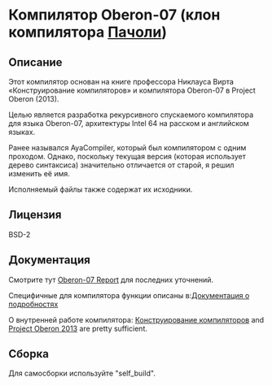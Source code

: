 # Компилятор Oberon-07 (клон компилятора [Пачоли](https://github.com/congdm/Patchouli-Compiler))

## Описание

Этот компилятор основан на книге профессора Никлауса Вирта 
«Конструирование компиляторов» и компилятора Oberon-07 в
Project Oberon (2013).

Целью является разработка рекурсивного спускаемого компилятора для языка 
Oberon-07, архитектуры Intel 64 на расском и английском языках.

Ранее назывался AyaCompiler, который был компилятором с одним проходом.
Однако, поскольку текущая версия (которая использует дерево синтаксиса)
значительно отличается от старой, я решил изменить её имя.

Исполняемый файлы также содержат их исходники.
## Лицензия

BSD-2

## Документация

Смотрите тут [Oberon-07 Report](http://www.inf.ethz.ch/personal/wirth/Oberon/Oberon07.Report.pdf) для последних уточнений.

Специфичные для компилятора функции описаны в:[Документация о подробностях](https://github.com/congdm/Patchouli-Compiler/wiki/Detailed-Documentation)

О внутренней работе компилятора: [Конструирование компиляторов](https://www.inf.ethz.ch/personal/wirth/CompilerConstruction/index.html) and [Project Oberon 2013](https://www.inf.ethz.ch/personal/wirth/ProjectOberon/index.html) are pretty sufficient.

## Сборка
Для самосборки используйте "self_build".
